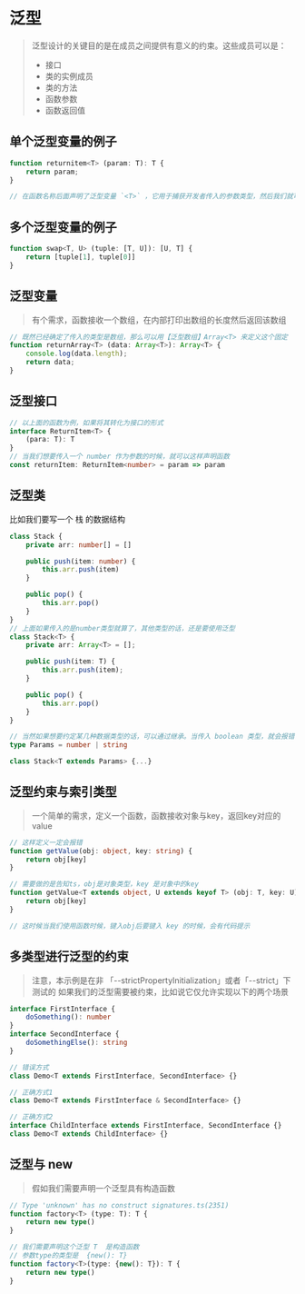 # 泛型
> 泛型设计的关键目的是在成员之间提供有意义的约束。这些成员可以是：  
> - 接口
> - 类的实例成员
> - 类的方法
> - 函数参数
> - 函数返回值

## 单个泛型变量的例子
```ts
function returnitem<T> (param: T): T {
    return param;
}

// 在函数名称后面声明了泛型变量 `<T>` ，它用于捕获开发者传入的参数类型，然后我们就可以使用这个类型作为 【参数类型】和【返回值类型】了
```

## 多个泛型变量的例子
```ts
function swap<T, U> (tuple: [T, U]): [U, T] {
    return [tuple[1], tuple[0]]
}
```

## 泛型变量
> 有个需求，函数接收一个数组，在内部打印出数组的长度然后返回该数组  
```ts
// 既然已经确定了传入的类型是数组，那么可以用【泛型数组】Array<T> 来定义这个固定
function returnArray<T> (data: Array<T>): Array<T> {
    console.log(data.length);
    return data;
}
```

## 泛型接口
```ts
// 以上面的函数为例，如果将其转化为接口的形式
interface ReturnItem<T> {
    (para: T): T
}
// 当我们想要传入一个 number 作为参数的时候，就可以这样声明函数
const returnItem: ReturnItem<number> = param => param
```

## 泛型类
比如我们要写一个 栈 的数据结构
```ts
class Stack {
    private arr: number[] = []

    public push(item: number) {
        this.arr.push(item)
    }

    public pop() {
        this.arr.pop()
    }
}
// 上面如果传入的是number类型就算了，其他类型的话，还是要使用泛型
class Stack<T> {
    private arr: Array<T> = [];

    public push(item: T) {
        this.arr.push(item);
    }

    public pop() {
        this.arr.pop()
    }
}

// 当然如果想要约定某几种数据类型的话，可以通过继承。当传入 boolean 类型，就会报错
type Params = number | string

class Stack<T extends Params> {...}
```

## 泛型约束与索引类型
> 一个简单的需求，定义一个函数，函数接收对象与key，返回key对应的value
```ts
// 这样定义一定会报错
function getValue(obj: object, key: string) {
    return obj[key]
}

// 需要做的是告知ts，obj是对象类型，key 是对象中的key
function getValue<T extends object, U extends keyof T> (obj: T, key: U) {
    return obj[key]
}

// 这时候当我们使用函数时候，键入obj后要键入 key 的时候，会有代码提示
```

## 多类型进行泛型的约束
> 注意，本示例是在非 「--strictPropertyInitialization」或者「--strict」下测试的
如果我们的泛型需要被约束，比如说它仅允许实现以下的两个场景
```ts
interface FirstInterface {
    doSomething(): number
}
interface SecondInterface {
    doSomethingElse(): string
}

// 错误方式
class Demo<T extends FirstInterface, SecondInterface> {}

// 正确方式1
class Demo<T extends FirstInterface & SecondInterface> {}

// 正确方式2
interface ChildInterface extends FirstInterface, SecondInterface {}
class Demo<T extends ChildInterface> {}
```

## 泛型与 new
> 假如我们需要声明一个泛型具有构造函数  
```ts
// Type 'unknown' has no construct signatures.ts(2351)
function factory<T> (type: T): T {
    return new type()
}

// 我们需要声明这个泛型 T  是构造函数
// 参数type的类型是  {new(): T}
function factory<T>(type: {new(): T}): T {
    return new type()
}
```
